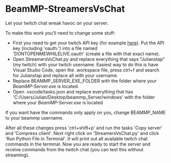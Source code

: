 # BeamMP-StreamersVsChat
Let your twitch chat wreak havoc on your server.

To make this work you'll need to change some stuff:
- First you need to get your twitch API key (for example [here](https://twitchapps.com/tmi/)). Put the API key (including 'oauth:') into a file named 'DONTOPENMEWHILELIVE.oauth' (create a file with that exact name). 
- Open StreamersVsChat.py and replace everything that says "Julianstap" (my twitch) with your twitch username. Easiest way to do this is have Visual Studio Code, open the .workspace file, press ctrl+f and search for Julianstap and replace all with your username.
- Replace BEAMMP_SERVER_EXE_FOLDER with the folder where your *BeamMP-Server.exe* is located.
- Open .vscode/tasks.json and replace everything that has 'C:/Users/Julian/Desktop/beammp_Server/windows' with the folder where your *BeamMP-Server.exe* is located

If you want have the commands only apply on you, change BEAMMP_NAME to your beammp username.

After all these changes press 'ctrl+shift+p' and run the tasks 'Copy server' and 'Compress client'. Next right click on 'StreamersVsChat.py' and click 'Run Python File in Terminal'. It will print out all available twitch chat commands in the terminal.
Now you are ready to start the server and receive commands from the twitch chat (you can test this without streaming).
